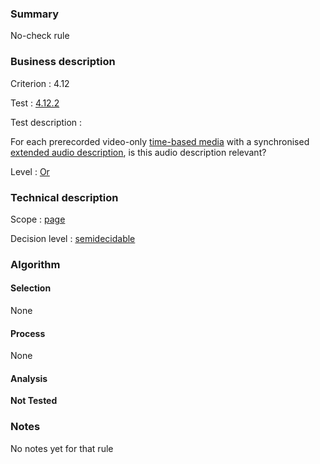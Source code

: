 ### Summary

No-check rule

### Business description

Criterion : 4.12

Test :
[4.12.2](http://www.accessiweb.org/index.php/accessiweb-22-english-version.html#test-4-12-2)

Test description :

For each prerecorded video-only [time-based
media](http://www.braillenet.org/accessibilite/referentiel-aw21-en/glossaire.php#mMediaTemp)
with a synchronised [extended audio
description](http://www.braillenet.org/accessibilite/referentiel-aw21-en/glossaire.php#mAudioDescE),
is this audio description relevant?

Level : [Or](/en/category/rules-design/accessiweb-11/level/or)

### Technical description

Scope : [page](/en/category/rules-design/accessiweb-11/scope/page)

Decision level :
[semidecidable](/en/category/rules-design/accessiweb-11/decision-level/semidecidable)

### Algorithm

#### Selection

None

#### Process

None

#### Analysis

**Not Tested**

### Notes

No notes yet for that rule
